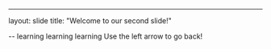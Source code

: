 ---
layout: slide
title: "Welcome to our second slide!"

--
learning learning learning
Use the left arrow to go back!
